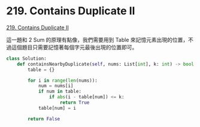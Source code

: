 # 219. Contains Duplicate II

[219. Contains Duplicate II](https://leetcode.com/problems/contains-duplicate-ii/)

這一題和 2 Sum 的原理有點像，我們需要用到 Table 來記憶元素出現的位置，不過這個題目只需要記憶著每個字元最後出現的位置即可。

```python
class Solution:
    def containsNearbyDuplicate(self, nums: List[int], k: int) -> bool:
        table = {}

        for i in range(len(nums)):
            num = nums[i]
            if num in table:
                if abs(i - table[num]) <= k:
                    return True
            table[num] = i

        return False
```

